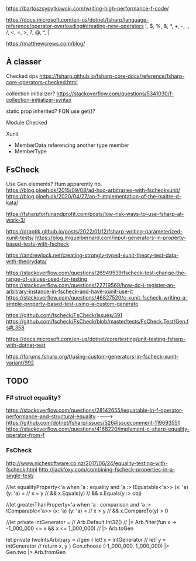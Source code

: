 ﻿
https://bartoszsypytkowski.com/writing-high-performance-f-code/

https://docs.microsoft.com/en-us/dotnet/fsharp/language-reference/operator-overloading#creating-new-operators
!, $, %, &, *, +, -, ., /, <, =, >, ?, @, ^, |

https://matthewcrews.com/blog/

À classer
---------

Checked ops
https://fsharp.github.io/fsharp-core-docs/reference/fsharp-core-operators-checked.html

collection initializer?
https://stackoverflow.com/questions/5341030/f-collection-initializer-syntax

static prop inherited? FQN
use get()?

Module Checked

Xunit
- MemberData referencing another type member
- MemberType

FsCheck
-------
    
Use Gen.elements? Hum apparently no.
https://blog.ploeh.dk/2015/09/08/ad-hoc-arbitraries-with-fscheckxunit/
https://blog.ploeh.dk/2020/04/27/an-f-implementation-of-the-maitre-d-kata/

https://fsharpforfunandprofit.com/posts/low-risk-ways-to-use-fsharp-at-work-3/

https://draptik.github.io/posts/2022/01/12/fsharp-writing-parameterized-xunit-tests/
https://blog.miguelbernard.com/input-generators-in-property-based-tests-with-fscheck

https://andrewlock.net/creating-strongly-typed-xunit-theory-test-data-with-theorydata/

https://stackoverflow.com/questions/26949539/fscheck-test-change-the-range-of-values-used-for-testing
https://stackoverflow.com/questions/22719569/how-do-i-register-an-arbitrary-instance-in-fscheck-and-have-xunit-use-it
https://stackoverflow.com/questions/46827520/c-xunit-fscheck-writing-a-simple-property-based-test-using-a-custom-generato

https://github.com/fscheck/FsCheck/issues/391
https://github.com/fscheck/FsCheck/blob/master/tests/FsCheck.Test/Gen.fs#L358

https://docs.microsoft.com/en-us/dotnet/core/testing/unit-testing-fsharp-with-dotnet-test

https://forums.fsharp.org/t/using-custom-generators-in-fscheck-xunit-variant/992

TODO
----

### F# struct equality?

https://stackoverflow.com/questions/28142655/iequatable-in-f-operator-performance-and-structural-equality
----> https://github.com/dotnet/fsharp/issues/526#issuecomment-119693551
https://stackoverflow.com/questions/4168220/implement-c-sharp-equality-operator-from-f

### FsCheck
http://www.nichesoftware.co.nz/2017/06/24/equality-testing-with-fscheck.html
http://jackfoxy.com/combining-fscheck-properties-in-a-single-test/

//let equalityProperty<'a when 'a : equality and 'a :> IEquatable<'a>> (x: 'a) (y: 'a) =
//    x = y
//    && x.Equals(y)
//    && x.Equals(y :> obj)

//let greaterThanProperty<'a when 'a : comparison and 'a :> IComparable<'a>> (x: 'a) (y: 'a) =
//    x > y
//    && x.CompareTo(y) > 0

//let private intGenerator =
//    Arb.Default.Int32()
//    |> Arb.filter(fun x -> -1_000_000 <= x && x <= 1_000_000)
//    |> Arb.toGen

let private twoIntsArbitrary =
    //gen { let! x = intGenerator
    //      let! y = intGenerator
    //      return x, y }
    Gen.choose (-1_000_000, 1_000_000)
    |> Gen.two
    |> Arb.fromGen

